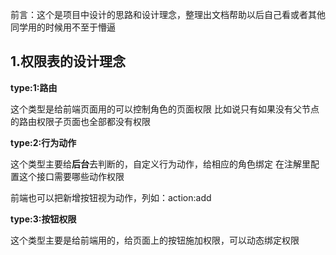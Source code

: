 前言：这个是项目中设计的思路和设计理念，整理出文档帮助以后自己看或者其他同学用的时候用不至于懵逼

## 1.权限表的设计理念

**type:1:路由**

这个类型是给前端页面用的可以控制角色的页面权限
比如说只有如果没有父节点的路由权限子页面也全部都没有权限

**type:2:行为动作**

这个类型主要给**后台**去判断的，自定义行为动作，给相应的角色绑定
在注解里配置这个接口需要哪些动作权限

前端也可以把新增按钮视为动作，列如：action:add

**type:3:按钮权限**

这个类型主要是给前端用的，给页面上的按钮施加权限，可以动态绑定权限
